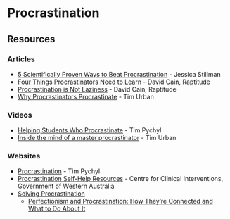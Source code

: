 # Procrastination

## Resources

### Articles

* [5 Scientifically Proven Ways to Beat Procrastination](https://www.inc.com/jessica-stillman/5-scientifically-proven-ways-to-beat-procrastination.html) - Jessica Stillman
* [Four Things Procrastinators Need to Learn](https://www.raptitude.com/2018/04/four-things-procrastinators-need-to-learn/) - David Cain, Raptitude
* [Procrastination is Not Laziness](https://www.raptitude.com/2011/05/procrastination-is-not-laziness/) - David Cain, Raptitude
* [Why Procrastinators Procrastinate](https://waitbutwhy.com/2013/10/why-procrastinators-procrastinate.html) - Tim Urban

### Videos

* [Helping Students Who Procrastinate](https://www.youtube.com/watch?v=mhFQA998WiA) - Tim Pychyl
* [Inside the mind of a master procrastinator](https://www.youtube.com/watch?v=arj7oStGLkU) - Tim Urban

### Websites

* [Procrastination](http://www.procrastination.ca/) - Tim Pychyl
* [Procrastination Self-Help Resources](https://www.cci.health.wa.gov.au/Resources/Looking-After-Yourself/Procrastination) - Centre for Clinical Interventions, Government of Western Australia
* [Solving Procrastination](https://solvingprocrastination.com/)
  * [Perfectionism and Procrastination: How They’re Connected and What to Do About It](https://solvingprocrastination.com/perfectionism/)

